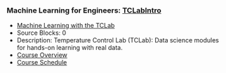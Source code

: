 ### Machine Learning for Engineers: [TCLabIntro](https://www.apmonitor.com/pds/index.php/Main/TCLabIntro)
- [Machine Learning with the TCLab](https://www.apmonitor.com/pds/index.php/Main/TCLabIntro)
 - Source Blocks: 0
 - Description: Temperature Control Lab (TCLab): Data science modules for hands-on learning with real data.
- [Course Overview](https://apmonitor.com/pds)
- [Course Schedule](https://apmonitor.com/pds/index.php/Main/CourseSchedule)
